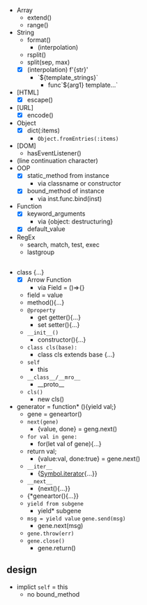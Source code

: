 - Array
  - extend()
  - range()
- String
  - format()
    - (interpolation)
  - rsplit()
  - split(sep, max)
  - [x] (interpolation) f'{str}'
    - \`${template_strings}\`
      - func\`${arg1} template...\`
- [HTML]
  - [x] escape()
- [URL]
  - [x] encode()
- Object
  - [x] dict(:items)
    - `Object.fromEntries(:items)` 
- [DOM]
  - hasEventListener()
- (line continuation character)
- OOP
  - [x] static_method from instance
    - via classname or constructor
  - [x] bound_method of instance
    - via inst.func.bind(inst)
- Function
  - [x] keyword_arguments
    - via {object: destructuring}
  - [x] default_value
- RegEx
  - search, match, test, exec
  - lastgroup


## 
- class {...}
  - [x] Arrow Function
    - via Field = ()=>{}
  - field = value
  - method(){...}
  - `@property`
    - get getter(){...}
    - set setter(){...}
  - `__init__()`
    - constructor(){...}
  - `class cls(base):`
    - class cls extends base {...}
  - `self`
    - this
  - `__class__/__mro__`
    - \_\_proto__
  - `cls()`
    - new cls()
- generator = function* (){yield val;}
  - gene = geneartor()
  - `next(gene)`
    - {value, done} = geng.next()
  - `for val in gene:`
    - for(let val of gene){...}
  - return val;
    - {value:val, done:true} = gene.next()
  - `__iter__`
    - {[Symbol.iterator](){...}}
  - `__next__`
    - {next(){...}}
  - {*geneartor(){...}}
  - `yield from subgene`
    - yield* subgene
  - `msg = yield value` `gene.send(msg)`
    - gene.next(msg)
  - `gene.throw(err)`
  - `gene.close()`
    - gene.return()
## design
- implict `self` = this
  - no bound_method
